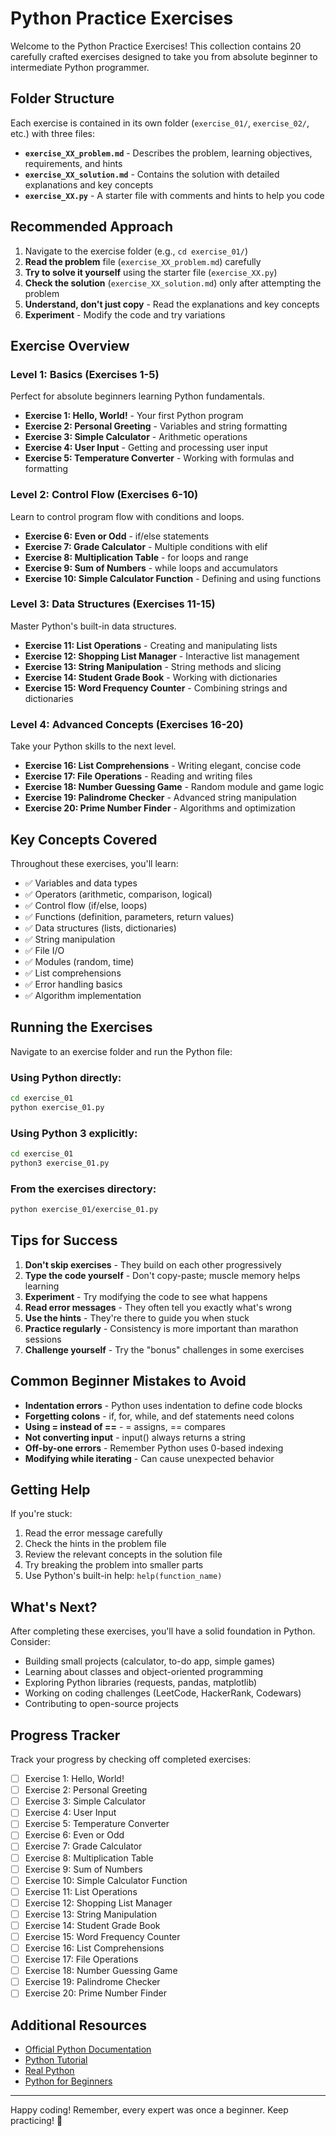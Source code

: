 # Python Practice Exercises

Welcome to the Python Practice Exercises! This collection contains 20 carefully crafted exercises designed to take you from absolute beginner to intermediate Python programmer.

## Folder Structure

Each exercise is contained in its own folder (`exercise_01/`, `exercise_02/`, etc.) with three files:
- **`exercise_XX_problem.md`** - Describes the problem, learning objectives, requirements, and hints
- **`exercise_XX_solution.md`** - Contains the solution with detailed explanations and key concepts
- **`exercise_XX.py`** - A starter file with comments and hints to help you code

## Recommended Approach

1. Navigate to the exercise folder (e.g., `cd exercise_01/`)
2. **Read the problem** file (`exercise_XX_problem.md`) carefully
3. **Try to solve it yourself** using the starter file (`exercise_XX.py`)
4. **Check the solution** (`exercise_XX_solution.md`) only after attempting the problem
5. **Understand, don't just copy** - Read the explanations and key concepts
6. **Experiment** - Modify the code and try variations

## Exercise Overview

### Level 1: Basics (Exercises 1-5)
Perfect for absolute beginners learning Python fundamentals.

- **Exercise 1: Hello, World!** - Your first Python program
- **Exercise 2: Personal Greeting** - Variables and string formatting
- **Exercise 3: Simple Calculator** - Arithmetic operations
- **Exercise 4: User Input** - Getting and processing user input
- **Exercise 5: Temperature Converter** - Working with formulas and formatting

### Level 2: Control Flow (Exercises 6-10)
Learn to control program flow with conditions and loops.

- **Exercise 6: Even or Odd** - if/else statements
- **Exercise 7: Grade Calculator** - Multiple conditions with elif
- **Exercise 8: Multiplication Table** - for loops and range
- **Exercise 9: Sum of Numbers** - while loops and accumulators
- **Exercise 10: Simple Calculator Function** - Defining and using functions

### Level 3: Data Structures (Exercises 11-15)
Master Python's built-in data structures.

- **Exercise 11: List Operations** - Creating and manipulating lists
- **Exercise 12: Shopping List Manager** - Interactive list management
- **Exercise 13: String Manipulation** - String methods and slicing
- **Exercise 14: Student Grade Book** - Working with dictionaries
- **Exercise 15: Word Frequency Counter** - Combining strings and dictionaries

### Level 4: Advanced Concepts (Exercises 16-20)
Take your Python skills to the next level.

- **Exercise 16: List Comprehensions** - Writing elegant, concise code
- **Exercise 17: File Operations** - Reading and writing files
- **Exercise 18: Number Guessing Game** - Random module and game logic
- **Exercise 19: Palindrome Checker** - Advanced string manipulation
- **Exercise 20: Prime Number Finder** - Algorithms and optimization

## Key Concepts Covered

Throughout these exercises, you'll learn:

- ✅ Variables and data types
- ✅ Operators (arithmetic, comparison, logical)
- ✅ Control flow (if/else, loops)
- ✅ Functions (definition, parameters, return values)
- ✅ Data structures (lists, dictionaries)
- ✅ String manipulation
- ✅ File I/O
- ✅ Modules (random, time)
- ✅ List comprehensions
- ✅ Error handling basics
- ✅ Algorithm implementation

## Running the Exercises

Navigate to an exercise folder and run the Python file:

### Using Python directly:
```bash
cd exercise_01
python exercise_01.py
```

### Using Python 3 explicitly:
```bash
cd exercise_01
python3 exercise_01.py
```

### From the exercises directory:
```bash
python exercise_01/exercise_01.py
```

## Tips for Success

1. **Don't skip exercises** - They build on each other progressively
2. **Type the code yourself** - Don't copy-paste; muscle memory helps learning
3. **Experiment** - Try modifying the code to see what happens
4. **Read error messages** - They often tell you exactly what's wrong
5. **Use the hints** - They're there to guide you when stuck
6. **Practice regularly** - Consistency is more important than marathon sessions
7. **Challenge yourself** - Try the "bonus" challenges in some exercises

## Common Beginner Mistakes to Avoid

- **Indentation errors** - Python uses indentation to define code blocks
- **Forgetting colons** - if, for, while, and def statements need colons
- **Using = instead of ==** - = assigns, == compares
- **Not converting input** - input() always returns a string
- **Off-by-one errors** - Remember Python uses 0-based indexing
- **Modifying while iterating** - Can cause unexpected behavior

## Getting Help

If you're stuck:
1. Read the error message carefully
2. Check the hints in the problem file
3. Review the relevant concepts in the solution file
4. Try breaking the problem into smaller parts
5. Use Python's built-in help: `help(function_name)`

## What's Next?

After completing these exercises, you'll have a solid foundation in Python. Consider:

- Building small projects (calculator, to-do app, simple games)
- Learning about classes and object-oriented programming
- Exploring Python libraries (requests, pandas, matplotlib)
- Working on coding challenges (LeetCode, HackerRank, Codewars)
- Contributing to open-source projects

## Progress Tracker

Track your progress by checking off completed exercises:

- [ ] Exercise 1: Hello, World!
- [ ] Exercise 2: Personal Greeting
- [ ] Exercise 3: Simple Calculator
- [ ] Exercise 4: User Input
- [ ] Exercise 5: Temperature Converter
- [ ] Exercise 6: Even or Odd
- [ ] Exercise 7: Grade Calculator
- [ ] Exercise 8: Multiplication Table
- [ ] Exercise 9: Sum of Numbers
- [ ] Exercise 10: Simple Calculator Function
- [ ] Exercise 11: List Operations
- [ ] Exercise 12: Shopping List Manager
- [ ] Exercise 13: String Manipulation
- [ ] Exercise 14: Student Grade Book
- [ ] Exercise 15: Word Frequency Counter
- [ ] Exercise 16: List Comprehensions
- [ ] Exercise 17: File Operations
- [ ] Exercise 18: Number Guessing Game
- [ ] Exercise 19: Palindrome Checker
- [ ] Exercise 20: Prime Number Finder

## Additional Resources

- [Official Python Documentation](https://docs.python.org/3/)
- [Python Tutorial](https://docs.python.org/3/tutorial/)
- [Real Python](https://realpython.com/)
- [Python for Beginners](https://www.python.org/about/gettingstarted/)

---

Happy coding! Remember, every expert was once a beginner. Keep practicing! 🐍
